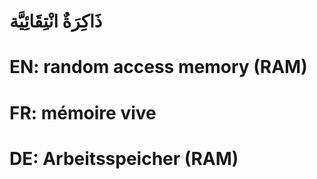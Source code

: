 # ذَاكِرَةٌ انْتِقَائِيَّة

# EN: random access memory (RAM)

# FR: mémoire vive

# DE: Arbeitsspeicher (RAM)
